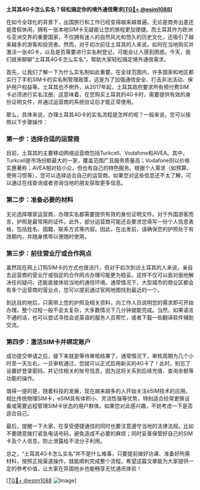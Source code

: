 **土耳其4G卡怎么实名？轻松搞定你的境外通信需求[[TG💪+ @esim1088](https://t.me/s/esim1088)]**

在如今全球化的背景下，出国旅行和工作已经变得越来越普遍。无论是商务出差还是度假休闲，拥有一张本地SIM卡无疑能让您的旅程更加便捷。而土耳其作为欧洲与亚洲交界的重要国家，不仅拥有迷人的自然风光和悠久的历史文化，还吸引了越来越多的游客和投资者。然而，对于初次前往土耳其的人来说，如何在当地购买并激活一张4G卡，以及是否需要进行实名制登记，可能会让人感到困惑。今天，我们就来聊聊“土耳其4G卡怎么实名”，帮助大家轻松搞定境外通信需求。

首先，让我们了解一下为什么实名制如此重要。在全球范围内，许多国家和地区都实行了手机SIM卡的实名制管理政策，这是为了加强通信安全、打击非法活动、保护用户权益等。土耳其也不例外，从2017年起，土耳其政府要求所有预付费SIM卡必须进行实名注册。这意味着，在您购买土耳其的4G卡时，需要提供有效的身份证明文件，并通过运营商的系统验证后才能正常使用。

那么，具体来说，办理土耳其4G卡的实名流程是怎样的呢？一般来说，您可以按照以下步骤操作：

### 第一步：选择合适的运营商
目前，土耳其的主要移动网络运营商包括Turkcell、Vodafone和AVEA。其中，Turkcell是市场份额最大的一家，覆盖范围广且服务质量高；Vodafone则以价格实惠著称；AVEA相对较小众，但也有自己的特色服务。根据个人需求（如预算、使用习惯等），您可以选择适合自己的运营商。如果您对这些信息还不太了解，可以通过在线查询或者咨询当地的朋友获取更多信息。

### 第二步：准备必要的材料
无论选择哪家运营商，办理实名都需要提供有效的身份证明文件。对于外国游客而言，护照是最常用的证件。此外，部分运营商可能还会要求您填写一份个人信息表格，包括姓名、国籍、联系方式等内容。因此，在出发前，请确保您的护照处于有效期内，并随身携带以便随时使用。

### 第三步：前往营业厅或合作网点
虽然现在网上订购SIM卡的方式也很流行，但对于初次到访土耳其的人来说，亲自去运营商的营业厅或指定的合作网点办理可能更为稳妥。这样不仅可以面对面地解决任何疑问，还能直接体验当地的通信环境。通常情况下，大型城市的商业区都会有多个运营商的营业点，您可以提前通过官网地图找到最近的一个。

到达目的地后，只需带上您的护照及相关资料，向工作人员说明您的需求即可开始办理。整个过程一般不会太复杂，大多数情况下几分钟就能完成。当然，如果语言不通的话，也可以尝试寻找会说英语的服务人员帮忙，或者下载一些翻译软件辅助交流。

### 第四步：激活SIM卡并绑定账户
成功提交申请之后，接下来就是等待审核结果了。通常情况下，审核周期为几个小时至一天左右。一旦审核通过，您就可以正式启用新买的4G卡了！此时，别忘了设置好登录密码，并记住相关的账号信息，因为这将关系到后续充值、查询余额等功能的操作。

值得一提的是，随着科技的发展，现在越来越多的人开始关注eSIM技术的应用。相比传统物理SIM卡，eSIM具有体积小、灵活性强等优势，特别适合经常更换设备或需要远程管理SIM卡状态的用户群体。如果您对此感兴趣，不妨考虑一下是否适合自己。

最后，提醒一下大家，在享受便捷通信的同时也要注意遵守当地的法律法规。比如不要随意拨打紧急电话号码，避免造成不必要的麻烦；同时妥善保管好自己的SIM卡及个人信息，防止泄露给不法分子利用。

总之，“土耳其4G卡怎么实名”并不是什么难事，只要提前做好功课、准备好所需材料，按照正规渠道操作，就能顺利完成整个流程。希望这篇文章能为大家提供一定的参考价值，让大家在异国他乡也能畅享无忧通讯体验！

[[TG💪+ @esim1088](https://t.me/s/esim1088) ![Image](https://i.postimg.cc/4NQfJmqS/Snipaste-2025-05-13-00-14-12.png)]